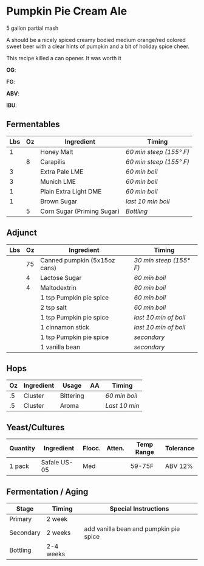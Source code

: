 # Pumpkin Pie Cream Ale

5 gallon partial mash

A should be a nicely spiced creamy bodied medium orange/red colored sweet beer with a clear hints of pumpkin and a bit of holiday spice cheer.

This recipe killed a can opener. It was worth it

**OG**:

**FG**:

**ABV**:

**IBU**:

## Fermentables

| **Lbs** | **Oz** | **Ingredient**             | **Timing**              |
| ------- | ------ | -------------------------- | ----------------------- |
| 1       |        | Honey Malt                 | _60 min steep (155° F)_ |
|         | 8      | Carapilis                  | _60 min steep (155° F)_ |
| 3       |        | Extra Pale LME             | _60 min boil_           |
| 3       |        | Munich LME                 | _60 min boil_           |
| 1       |        | Plain Extra Light DME      | _60 min boil_           |
| 1       |        | Brown Sugar                | _last 10 min boil_      |
|         | 5      | Corn Sugar (Priming Sugar) | _Bottling_              |

## Adjunct

| **Lbs** | **Oz** | **Ingredient**               | **Timing**              |
| ------- | ------ | ---------------------------- | ----------------------- |
|         | 75     | Canned pumpkin (5x15oz cans) | _30 min steep (155° F)_ |
|         | 4      | Lactose Sugar                | _60 min boil_           |
|         | 4      | Maltodextrin                 | _60 min boil_           |
|         |        | 1 tsp Pumpkin pie spice      | _60 min boil_           |
|         |        | 2 tsp salt                   | _60 min boil_           |
|         |        | 1 tsp Pumpkin pie spice      | _last 10 min of boil_   |
|         |        | 1 cinnamon stick             | _last 10 min of boil_   |
|         |        | 1 tsp Pumpkin pie spice      | _secondary_             |
|         |        | 1 vanilla bean               | _secondary_             |

## Hops

| **Oz** | **Ingredient** | **Usage** | **AA** | **Timing**    |
| ------ | -------------- | --------- | ------ | ------------- |
| .5     | Cluster        | Bittering |        | _60 min boil_ |
| .5     | Cluster        | Aroma     |        | _Last 10 min_ |

## Yeast/Cultures

| **Quantity** | **Ingredient** | **Flocc.** | **Atten.** | **Temp Range** | **Tolerance** |
| ------------ | -------------- | ---------- | ---------- | -------------- | ------------- |
| 1 pack       | Safale US-05   | Med        |            | 59-75F         | ABV 12%       |

## Fermentation / Aging

| **Stage** | **Timing** | **Special Instructions**               |
| --------- | ---------- | -------------------------------------- |
| Primary   | 2 week     |                                        |
| Secondary | 2 weeks    | add vanilla bean and pumpkin pie spice |
| Bottling  | 2-4 weeks  |                                        |
